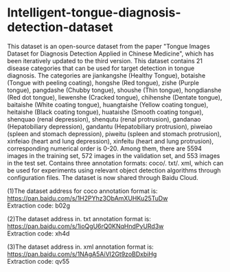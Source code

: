 # Intelligent-tongue-diagnosis-detection-dataset
This dataset is an open-source dataset from the paper "Tongue Images Dataset for Diagnosis Detection Applied in Chinese Medicine", which has been iteratively updated to the third version.
This dataset contains 21 disease categories that can be used for target detection in tongue diagnosis. The categories are jiankangshe (Healthy Tongue), botaishe (Tongue with peeling coating), hongshe (Red tongue), zishe (Purple tongue), pangdashe (Chubby tongue), shoushe (Thin tongue), hongdianshe (Red dot tongue), liewenshe (Cracked tongue), chihenshe (Dentate tongue), baitaishe (White coating tongue), huangtaishe (Yellow coating tongue), heitaishe (Black coating tongue), huataishe (Smooth coating tongue), shenquao (renal depression), shenqutu (renal protrusion), gandanao (Hepatobiliary depression), gandantu (Hepatobiliary protrusion), piweiao (spleen and stomach depression), piweitu (spleen and stomach protrusion), xinfeiao (heart and lung depression), xinfeitu (heart and lung protrusion), corresponding numerical order is 0-20.
Among them, there are 5594 images in the training set, 572 images in the validation set, and 553 images in the test set. Contains three annotation formats: coco/. txt/. xml, which can be used for experiments using relevant object detection algorithms through configuration files. The dataset is now shared through Baidu Cloud.

(1)The dataset address for coco annotation format is: https://pan.baidu.com/s/1H2PYhz3ObAmXUHKu25TuDw  
    Extraction code: b02g
    
(2)The dataset address in. txt annotation format is: https://pan.baidu.com/s/1ioQgU6rQ0KNqHndPyURd3w  
    Extraction code: xh4d
    
(3)The dataset address in. xml annotation format is: https://pan.baidu.com/s/1NAgA5AiVI2Gt9zoBDxbiHg  
    Extraction code: qv55
